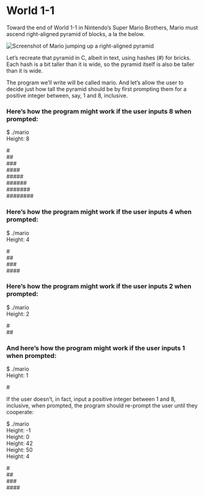 # World 1-1
Toward the end of World 1-1 in Nintendo’s Super Mario Brothers, Mario must ascend right-aligned pyramid of blocks, a la the below.

![Screenshot of Mario jumping up a right-aligned pyramid](https://cs50.harvard.edu/x/2020/psets/1/mario/less/pyramid.png)

Let’s recreate that pyramid in C, albeit in text, using hashes (#) for bricks. Each hash is a bit taller than it is wide, so the pyramid itself is also be taller than it is wide.

The program we’ll write will be called mario. And let’s allow the user to decide just how tall the pyramid should be by first prompting them for a positive integer between, say, 1 and 8, inclusive.

### Here’s how the program might work if the user inputs 8 when prompted:

$ ./mario</br>
Height: 8

#</br>
##</br>
###</br>
####</br>
   #####</br>
  ######</br>
 #######</br>
########</br>

### Here’s how the program might work if the user inputs 4 when prompted:

$ ./mario</br>
Height: 4

   #</br>
  ##</br>
 ###</br>
####</br>

### Here’s how the program might work if the user inputs 2 when prompted:

$ ./mario</br>
Height: 2

 #</br>
##</br>

### And here’s how the program might work if the user inputs 1 when prompted:

$ ./mario</br>
Height: 1

#</br>

If the user doesn’t, in fact, input a positive integer between 1 and 8, inclusive, when prompted, the program should re-prompt the user until they cooperate:

$ ./mario</br>
Height: -1</br>
Height: 0</br>
Height: 42</br>
Height: 50</br>
Height: 4

   #</br>
  ##</br>
 ###</br>
####</br>
